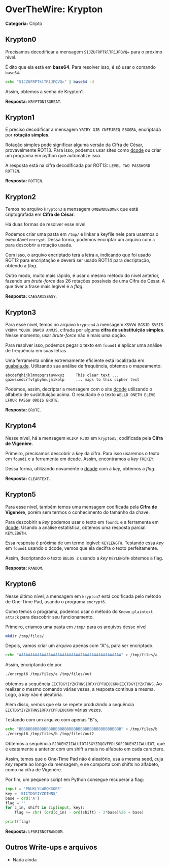 # OverTheWire: Krypton

**Categoria:** Cripto
## Krypton0

Precisamos decodificar a mensagem `S1JZUFRPTklTR1JFQVQ=` para o próximo nível.

É dito que ela está em __base64__. Para resolver isso, é só usar o comando `base64`.

```bash
echo "S1JZUFRPTklTR1JFQVQ=" | base64 -d
```
Assim, obtemos a senha de Krypton1.

**Resposta:** `KRYPTONISGREAT`.

## Krypton1

É preciso decodificar a mensagem `YRIRY GJB CNFFJBEQ EBGGRA`, encriptada por __rotação simples__.

Rotação simples pode significar alguma versão da Cifra de César, provavelmente ROT13. Para isso, podemos usar sites como [dcode](https://www.dcode.fr/caesar-cipher) ou criar um programa em python que automatize isso.

A resposta está na cifra decodificada por ROT13: `LEVEL TWO PASSWORD ROTTEN`.

**Resposta:** `ROTTEN`.

## Krypton2

Temos no arquivo `krypton3` a mensagem `OMQEMDUEQMEK` que está criptografada em __Cifra de César__.

Há duas formas de resolver esse nível.

Podemos criar uma pasta em `/tmp/` e linkar a keyfile nele para usarmos o executável `encrypt`. Dessa forma, podemos encriptar um arquivo com `a` para descobrir a rotação usada.

Com isso, o arquivo encriptado terá a letra `m`, indicando que foi usado ROT12 para encriptação e deverá ser usado ROT14 para decriptação, obtendo a _flag_.

Outro modo, muito mais rápido, é usar o mesmo método do nível anterior, fazendo um _brute-force_ das 26 rotações possíveis de uma Cifra de César. A que tiver a frase mais legível é a _flag_.

**Resposta:** `CAESARISEASY`.

## Krypton3

Para esse nível, temos no arquivo `krypton4` a mensagem `KSVVW BGSJD SVSIS VXBMN YQUUK BNWCU ANMJS`, cifrada por alguma __cifra de substituição simples__. Nesse momento, usar _brute-force_ não é mais uma opção.

Para resolver isso, podemos pegar o texto em `found1` e aplicar uma análise de frequência em suas letras.

Uma ferramenta online extremamente eficiente está localizada em [guabala.de](https://www.guballa.de/substitution-solver). Utilizando sua análise de frequência, obtemos o mapeamento:
```
abcdefghijklmnopqrstuvwxyz     This clear text ...
qazwsxedcrfvtgbyhnujmikolp     ... maps to this cipher text
```

Podemos, assim, decriptar a mensagem com o site [dcode](https://www.dcode.fr/monoalphabetic-substitution) utilizando o alfabeto de susbtituição acima. O resultado é o texto ``WELLD ONETH ELEVE LFOUR PASSW ORDIS BRUTE``.

**Resposta:** `BRUTE`.

## Krypton4

Nesse nível, há a mensagem `HCIKV RJOX` em `krypton5`, codificada pela __Cifra de Vigenère__.

Primeiro, precisamos descobrir a _key_ da cifra. Para isso usaremos o texto em `found1` e a ferramenta em  [dcode](https://www.dcode.fr/vigenere-cipher). Assim, encontramos a _key_ `FREKEY`.

Dessa forma, utilizando novamente o [dcode](https://www.dcode.fr/vigenere-cipher) com a _key_, obtemos a _flag_.

**Resposta:** `CLEARTEXT`.

## Krypton5

Para esse nível, também temos uma mensagem codificada pela __Cifra de Vigenère__, porém sem termos o conhecimento do tamanho da chave.

Para descobirir a _key_ podemos usar o texto em `found1` e a ferramenta em [dcode](https://www.dcode.fr/vigenere-cipher). Usando a análise estatística, obtemos uma resposta parcial: `KEYLEBGTH`.

Essa resposta é próxima de um termo legível: `KEYLENGTH`. Testando essa _key_ em `found1` usando o dcode, vemos que ela decifra o texto perfeitamente.

Assim, decriptando o texto `BELOS Z` usando a _key_ `KEYLENGTH` obtemos a flag.

**Resposta:** `RANDOM`.

## Krypton6

Nesse último nível, a mensagem em `krypton7` está codificada pelo método de One-Time Pad, usando o programa `encrypt6`.

Como temos o programa, podemos usar o método do `Known-plaintext attack` para descobrir seu funcionamento.

Primeiro, criamos uma pasta em `/tmp/` para os arquivos desse nível

```bash
mkdir /tmp/files/
```

Depois, vamos criar um arquivo apenas com "A"s, para ser encriptado.

```bash
echo "AAAAAAAAAAAAAAAAAAAAAAAAAAAAAAAAAAAAAAAAAAAAA" > /tmp/files/a
```

Assim, encriptando ele por

```bash
./encrypt6 /tmp/files/a /tmp/files/out
```

obtemos a sequência `EICTDGYIYZKTHNSIRFXYCPFUEOCKRNEICTDGYIYZKTHNS`. Ao realizar o mesmo comando várias vezes, a resposta continua a mesma. Logo, a _key_ não é aleatória.

Além disso, vemos que ela se repete produzindo a sequência `EICTDGYIYZKTHNSIRFXYCPFUEOCKRN` várias vezes.

Testando com um arquivo com apenas "B"s,

```bash
echo "BBBBBBBBBBBBBBBBBBBBBBBBBBBBBBBBBBBBBBBBBBBBB" > /tmp/files/b
./encrypt6 /tmp/files/b /tmp/files/out2
```

Obtemos a sequência `FJDUEHZJZALUIOTJSGYZDQGVFPDLSOFJDUEHZJZALUIOT`, que é exatamente a anterior com um shift a mais no alfabeto em cada caractere.

Assim, temos que o One-Time Pad não é aleatório, usa a mesma seed, cuja _key_ repete ao longo da mensagem, e se comporta com shifts no alfabeto, como na cifra de Vigenère.

Por fim, um pequeno script em Python consegue recuperar a flag:

```python
input = 'PNUKLYLWRQKGKBE'
key = 'EICTDGYIYZKTHNS'
base = ord('A')
flag = ''
for c_in, shift in zip(input, key):
    flag += chr( (ord(c_in) - ord(shift) - 2*base)%26 + base)

print(flag)
```

**Resposta:** `LFSRISNOTRANDOM`.


## Outros Write-ups e arquivos

* Nada ainda
